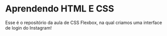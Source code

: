 # Aprendendo HTML E CSS

Esse é o repositório da aula de CSS Flexbox, na qual criamos uma interface de login do Instagram! 

